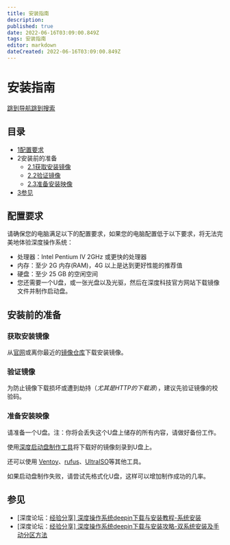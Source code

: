 ```yaml
---
title: 安装指南
description: 
published: true
date: 2022-06-16T03:09:00.849Z
tags: 安装指南
editor: markdown
dateCreated: 2022-06-16T03:09:00.849Z
---
```


# 安装指南

[跳到导航](http://old.deepin.wiki/index.php?title=安装指南#mw-head)[跳到搜索](http://old.deepin.wiki/index.php?title=安装指南#searchInput)

## 目录



- [1配置要求](http://old.deepin.wiki/index.php?title=安装指南#.E9.85.8D.E7.BD.AE.E8.A6.81.E6.B1.82)
- 2安装前的准备
  - [2.1获取安装镜像](http://old.deepin.wiki/index.php?title=安装指南#.E8.8E.B7.E5.8F.96.E5.AE.89.E8.A3.85.E9.95.9C.E5.83.8F)
  - [2.2验证镜像](http://old.deepin.wiki/index.php?title=安装指南#.E9.AA.8C.E8.AF.81.E9.95.9C.E5.83.8F)
  - [2.3准备安装映像](http://old.deepin.wiki/index.php?title=安装指南#.E5.87.86.E5.A4.87.E5.AE.89.E8.A3.85.E6.98.A0.E5.83.8F)
- [3参见](http://old.deepin.wiki/index.php?title=安装指南#.E5.8F.82.E8.A7.81)

## 配置要求

请确保您的电脑满足以下的配置要求，如果您的电脑配置低于以下要求，将无法完美地体验深度操作系统：

- 处理器：Intel Pentium IV 2GHz 或更快的处理器
- 内存：至少 2G 内存(RAM)，4G 以上是达到更好性能的推荐值
- 硬盘：至少 25 GB 的空闲空间
- 您还需要一个U盘，或一张光盘以及光驱，然后在深度科技官方网站下载镜像文件并制作启动盘。

## 安装前的准备

### 获取安装镜像

从[官网](https://www.deepin.org/zh/download/)或离你最近的[镜像仓库](https://www.deepin.org/zh/mirrors/releases/)下载安装镜像。

### 验证镜像

为防止镜像下载损坏或遭到劫持（*尤其是HTTP的下载源*），建议先验证镜像的校验码。

### 准备安装映像

请准备一个U盘。注：你将会丢失这个U盘上储存的所有内容，请做好备份工作。

使用[深度启动盘制作工具](http://old.deepin.wiki/index.php?title=深度启动盘制作工具&action=edit&redlink=1)将下载好的镜像刻录到U盘上。

还可以使用 [Ventoy](http://old.deepin.wiki/index.php?title=Ventoy&action=edit&redlink=1)、[rufus](http://rufus.ie/zh/)、[UltraISO](https://cn.ultraiso.net/)等其他工具。

如果启动盘制作失败，请尝试先格式化U盘，这样可以增加制作成功的几率。

## 参见

- [深度论坛：[经验分享\] 深度操作系统deepin下载与安装教程-系统安装](https://bbs.deepin.org/zh/post/226286)
- [深度论坛：[经验分享\] 深度操作系统deepin下载与安装攻略-双系统安装及手动分区方法](https://bbs.deepin.org/zh/post/226463)